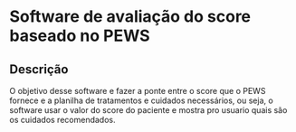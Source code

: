 # Software de avaliação do score baseado no PEWS

## Descrição 
O objetivo desse software e fazer a ponte entre o score que o PEWS fornece e a planilha de tratamentos e cuidados necessários, ou seja, o software usar o valor do score do paciente e mostra pro usuario quais são os cuidados recomendados. 
